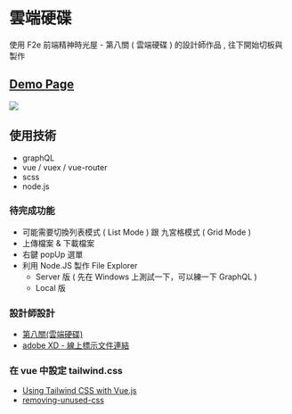 # 雲端硬碟

使用 F2e 前端精神時光屋 - 第八關 ( 雲端硬碟 ) 的設計師作品 , 往下開始切板與製作

## [Demo Page](https://andrew781026.github.io/cloud-drive/)

[![](https://i.imgur.com/71TFc5P.png)](https://andrew781026.github.io/cloud-drive/)

## 使用技術

- graphQL
- vue / vuex / vue-router
- scss 
- node.js

### 待完成功能

- 可能需要切換列表模式 ( List Mode ) 跟 九宮格模式 ( Grid Mode )
- 上傳檔案 & 下載檔案
- 右鍵 popUp 選單
- 利用 Node.JS 製作 File Explorer 
  - Server 版 ( 先在 Windows 上測試一下，可以練一下 GraphQL )
  - Local 版

### 設計師設計

- [第八關(雲端硬碟)](https://challenge.thef2e.com/user/1520?schedule=4252#works-4252)
- [adobe XD - 線上標示文件連結](https://xd.adobe.com/spec/cfef7bf0-d198-44d6-6c72-bd6efc3f2b2a-b9de/specs/)

### 在 vue 中設定 tailwind.css

- [Using Tailwind CSS with Vue.js](https://dev.to/lukeocodes/using-tailwind-css-with-vue-js-b1b)
- [removing-unused-css](https://tailwindcss.com/docs/controlling-file-size#removing-unused-css)